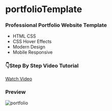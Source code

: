 # portfolioTemplate

### Professional Portfolio Website Template
  * HTML CSS
  * CSS Hover Effects
  * Modern Design
  * Mobile Responsive

### 👇Step By Step Video Tutorial
<a href="https://youtu.be/Rcpi4t8ucQ0" target="_blank">Watch Video</a>

  
 ### Preview
 ![portfolio](https://user-images.githubusercontent.com/62636620/209610820-8e3609fa-fc9f-4b4a-a8e4-4344ab294770.png)
